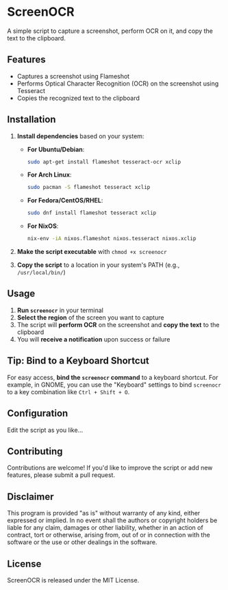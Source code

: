 # ScreenOCR
A simple script to capture a screenshot, perform OCR on it, and copy the text to the clipboard.

## Features

* Captures a screenshot using Flameshot
* Performs Optical Character Recognition (OCR) on the screenshot using Tesseract
* Copies the recognized text to the clipboard

## Installation

1. **Install dependencies** based on your system:

   * **For Ubuntu/Debian**:
     ```bash
     sudo apt-get install flameshot tesseract-ocr xclip
     ```

   * **For Arch Linux**:
     ```bash
     sudo pacman -S flameshot tesseract xclip
     ```

   * **For Fedora/CentOS/RHEL**:
     ```bash
     sudo dnf install flameshot tesseract xclip
     ```

   * **For NixOS**:
     ```bash
     nix-env -iA nixos.flameshot nixos.tesseract nixos.xclip
     ```


2. **Make the script executable** with `chmod +x screenocr`

3. **Copy the script** to a location in your system's PATH (e.g., `/usr/local/bin/`)

## Usage

1. **Run `screenocr`** in your terminal
2. **Select the region** of the screen you want to capture
3. The script will **perform OCR** on the screenshot and **copy the text** to the clipboard
4. You will **receive a notification** upon success or failure

## Tip: Bind to a Keyboard Shortcut
For easy access, **bind the `screenocr` command** to a keyboard shortcut. For example, in GNOME, you can use the "Keyboard" settings to bind `screenocr` to a key combination like `Ctrl + Shift + O`.

## Configuration

Edit the script as you like...

## Contributing

Contributions are welcome! If you'd like to improve the script or add new features, please submit a pull request.


## Disclaimer

This program is provided "as is" without warranty of any kind, either expressed or implied. In no event shall the authors or copyright holders be liable for any claim, damages or other liability, whether in an action of contract, tort or otherwise, arising from, out of or in connection with the software or the use or other dealings in the software.


## License

ScreenOCR is released under the MIT License.



